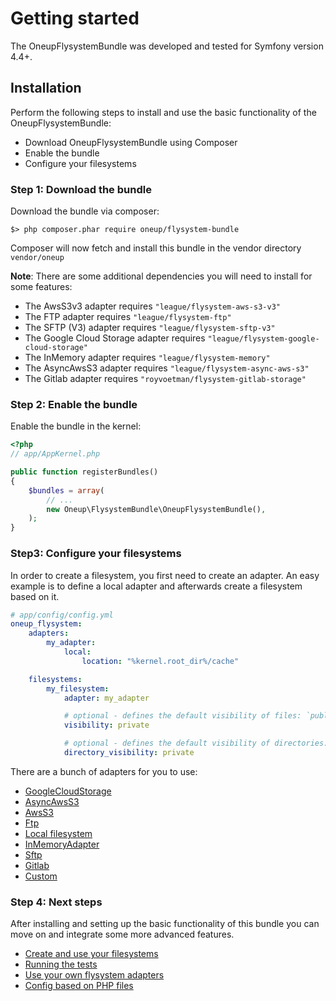 # Getting started

The OneupFlysystemBundle was developed and tested for Symfony version 4.4+.

## Installation
Perform the following steps to install and use the basic functionality of the OneupFlysystemBundle:

* Download OneupFlysystemBundle using Composer
* Enable the bundle
* Configure your filesystems

### Step 1: Download the bundle

Download the bundle via composer:

```
$> php composer.phar require oneup/flysystem-bundle
```

Composer will now fetch and install this bundle in the vendor directory `vendor/oneup`

**Note**: There are some additional dependencies you will need to install for some features:

* The AwsS3v3 adapter requires `"league/flysystem-aws-s3-v3"`
* The FTP adapter requires `"league/flysystem-ftp"`
* The SFTP (V3) adapter requires `"league/flysystem-sftp-v3"`
* The Google Cloud Storage adapter requires `"league/flysystem-google-cloud-storage"`
* The InMemory adapter requires `"league/flysystem-memory"`
* The AsyncAwsS3 adapter requires `"league/flysystem-async-aws-s3"`
* The Gitlab adapter requires `"royvoetman/flysystem-gitlab-storage"`

### Step 2: Enable the bundle
Enable the bundle in the kernel:

``` php
<?php
// app/AppKernel.php

public function registerBundles()
{
    $bundles = array(
        // ...
        new Oneup\FlysystemBundle\OneupFlysystemBundle(),
    );
}
```

### Step3: Configure your filesystems
In order to create a filesystem, you first need to create an adapter. An easy example is to define a local adapter
and afterwards create a filesystem based on it.

```yaml
# app/config/config.yml
oneup_flysystem:
    adapters:
        my_adapter:
            local:
                location: "%kernel.root_dir%/cache"

    filesystems:
        my_filesystem:
            adapter: my_adapter

            # optional - defines the default visibility of files: `public` or `private` (default)
            visibility: private

            # optional - defines the default visibility of directories: `public` or `private` (default)
            directory_visibility: private
```

There are a bunch of adapters for you to use:

* [GoogleCloudStorage](adapter_google_cloud_storage.md)
* [AsyncAwsS3](adapter_async_aws_s3.md)
* [AwsS3](adapter_awss3.md)
* [Ftp](adapter_ftp.md)
* [Local filesystem](adapter_local.md)
* [InMemoryAdapter](adapter_in_memory.md)
* [Sftp](adapter_sftp.md)
* [Gitlab](adapter_gitlab.md)
* [Custom](adapter_custom.md)

### Step 4: Next steps

After installing and setting up the basic functionality of this bundle you can move on and integrate some more advanced features.

* [Create and use your filesystems](filesystem_create.md)
* [Running the tests](tests.md)
* [Use your own flysystem adapters](adapter_custom.md)
* [Config based on PHP files](filesystem_php_config.md)
